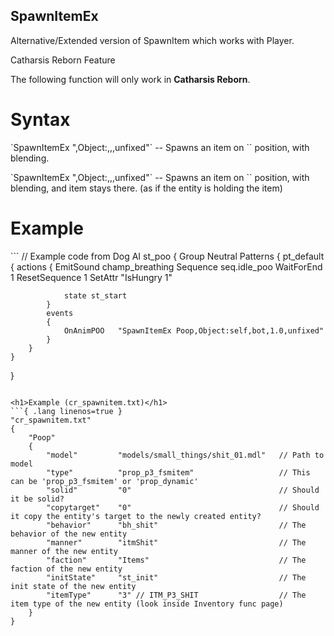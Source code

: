 ## SpawnItemEx

<p>Alternative/Extended version of SpawnItem which works with Player.</p>

<div class="admonition warning">
<p class="admonition-title">Catharsis Reborn Feature</p>
<p>The following function will only work in <b>Catharsis Reborn</b>.</p>
</div>

<h1>Syntax</h1>
`SpawnItemEx "<name from cr_spawnitem.txt>,Object:<obj>,<takeitemparam>,<blendintime>,unfixed"` -- Spawns an item on `<takeitemparam>` position, with blending.</p>
`SpawnItemEx "<name from cr_spawnitem.txt>,Object:<obj>,<takeitemparam>,<blendintime>,unfixed"` -- Spawns an item on `<takeitemparam>` position, with blending, and item stays there. (as if the entity is holding the item)</p>

<h1>Example</h1>
```
// Example code from Dog AI
st_poo
{
	Group Neutral
	Patterns
	{
		pt_default
		{
			actions
			{
				EmitSound champ_breathing
				Sequence seq.idle_poo
				WaitForEnd 1
				ResetSequence 1
				SetAttr "IsHungry 1"
				
				state st_start
			}
			events
			{
				OnAnimPOO 	"SpawnItemEx Poop,Object:self,bot,1.0,unfixed"
			}
		}
	}
}
```

<h1>Example (cr_spawnitem.txt)</h1>
```{ .lang linenos=true }
"cr_spawnitem.txt"
{
	"Poop"
	{
		"model"			"models/small_things/shit_01.mdl"	// Path to model
		"type"			"prop_p3_fsmitem"					// This can be 'prop_p3_fsmitem' or 'prop_dynamic'
		"solid"			"0"									// Should it be solid?
		"copytarget"	"0"									// Should it copy the entity's target to the newly created entity?
		"behavior"		"bh_shit"							// The behavior of the new entity
		"manner"		"itmShit"							// The manner of the new entity
		"faction"		"Items"								// The faction of the new entity
		"initState"		"st_init"							// The init state of the new entity
		"itemType"		"3"	// ITM_P3_SHIT					// The item type of the new entity (look inside Inventory func page)
	}
}
```